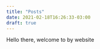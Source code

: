 ```yaml
---
title: "Posts"
date: 2021-02-18T16:26:33-03:00
draft: true
---
```


Hello there, welcome to by website
